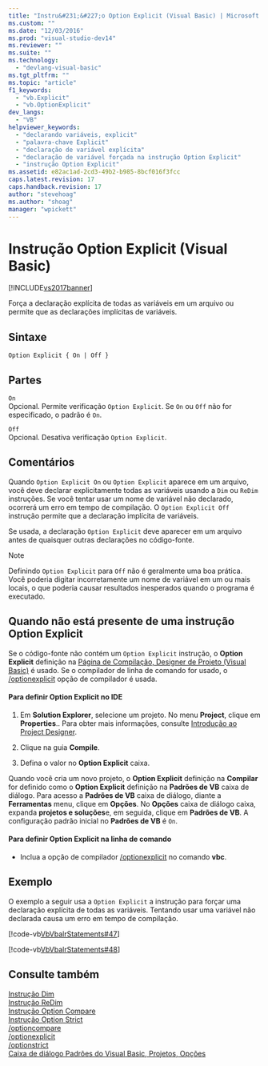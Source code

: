 ```yaml
---
title: "Instru&#231;&#227;o Option Explicit (Visual Basic) | Microsoft Docs"
ms.custom: ""
ms.date: "12/03/2016"
ms.prod: "visual-studio-dev14"
ms.reviewer: ""
ms.suite: ""
ms.technology: 
  - "devlang-visual-basic"
ms.tgt_pltfrm: ""
ms.topic: "article"
f1_keywords: 
  - "vb.Explicit"
  - "vb.OptionExplicit"
dev_langs: 
  - "VB"
helpviewer_keywords: 
  - "declarando variáveis, explicit"
  - "palavra-chave Explicit"
  - "declaração de variável explícita"
  - "declaração de variável forçada na instrução Option Explicit"
  - "instrução Option Explicit"
ms.assetid: e82ac1ad-2cd3-49b2-b985-8bcf016f3fcc
caps.latest.revision: 17
caps.handback.revision: 17
author: "stevehoag"
ms.author: "shoag"
manager: "wpickett"
---
```

# Instru&#231;&#227;o Option Explicit (Visual Basic)
[!INCLUDE[vs2017banner](../../../csharp/includes/vs2017banner.md)]

Força a declaração explícita de todas as variáveis em um arquivo ou permite que as declarações implícitas de variáveis.  
  
## Sintaxe  
  
```  
Option Explicit { On | Off }  
```  
  
## Partes  
 `On`  
 Opcional.  Permite verificação `Option Explicit`.  Se `On` ou `Off` não for especificado, o padrão é `On`.  
  
 `Off`  
 Opcional.  Desativa verificação `Option Explicit`.  
  
## Comentários  
 Quando `Option Explicit On` ou `Option Explicit` aparece em um arquivo, você deve declarar explicitamente todas as variáveis usando a `Dim` ou `ReDim` instruções.  Se você tentar usar um nome de variável não declarado, ocorrerá um erro em tempo de compilação.  O `Option Explicit Off` instrução permite que a declaração implícita de variáveis.  
  
 Se usada, a declaração `Option Explicit` deve aparecer em um arquivo antes de quaisquer outras declarações no código\-fonte.  
  
> [!NOTE]
>  Definindo `Option Explicit` para `Off` não é geralmente uma boa prática.  Você poderia digitar incorretamente um nome de variável em um ou mais locais, o que poderia causar resultados inesperados quando o programa é executado.  
  
## Quando não está presente de uma instrução Option Explicit  
 Se o código\-fonte não contém um `Option Explicit` instrução, o  **Option Explicit** definição na [Página de Compilação, Designer de Projeto \(Visual Basic\)](/visual-studio/ide/reference/compile-page-project-designer-visual-basic) é usado.  Se o compilador de linha de comando for usado, o [\/optionexplicit](../../../visual-basic/reference/command-line-compiler/optionexplicit.md) opção de compilador é usada.  
  
#### Para definir Option Explicit no IDE  
  
1.  Em **Solution Explorer**, selecione um projeto.  No menu **Project**, clique em **Properties**..  Para obter mais informações, consulte [Introdução ao Project Designer](http://msdn.microsoft.com/pt-br/898dd854-c98d-430c-ba1b-a913ce3c73d7).  
  
2.  Clique na guia **Compile**.  
  
3.  Defina o valor no  **Option Explicit** caixa.  
  
 Quando você cria um novo projeto, o  **Option Explicit** definição na  **Compilar** for definido como o  **Option Explicit** definição na  **Padrões de VB** caixa de diálogo.  Para acesso a  **Padrões de VB** caixa de diálogo, diante a  **Ferramentas** menu, clique em  **Opções**.  No  **Opções** caixa de diálogo caixa, expanda  **projetos e soluções**e, em seguida, clique em  **Padrões de VB**.  A configuração padrão inicial no  **Padrões de VB** é `On`.  
  
#### Para definir Option Explicit na linha de comando  
  
-   Inclua a opção de compilador [\/optionexplicit](../../../visual-basic/reference/command-line-compiler/optionexplicit.md) no comando **vbc**.  
  
## Exemplo  
 O exemplo a seguir usa a `Option Explicit` a instrução para forçar uma declaração explícita de todas as variáveis.  Tentando usar uma variável não declarada causa um erro em tempo de compilação.  
  
 [!code-vb[VbVbalrStatements#47](../../../visual-basic/language-reference/statements/codesnippet/VisualBasic/option-explicit-statement_1.vb)]  
  
 [!code-vb[VbVbalrStatements#48](../../../visual-basic/language-reference/statements/codesnippet/VisualBasic/option-explicit-statement_2.vb)]  
  
## Consulte também  
 [Instrução Dim](../../../visual-basic/language-reference/statements/dim-statement.md)   
 [Instrução ReDim](../../../visual-basic/language-reference/statements/redim-statement.md)   
 [Instrução Option Compare](../../../visual-basic/language-reference/statements/option-compare-statement.md)   
 [Instrução Option Strict](../../../visual-basic/language-reference/statements/option-strict-statement.md)   
 [\/optioncompare](../../../visual-basic/reference/command-line-compiler/optioncompare.md)   
 [\/optionexplicit](../../../visual-basic/reference/command-line-compiler/optionexplicit.md)   
 [\/optionstrict](../../../visual-basic/reference/command-line-compiler/optionstrict.md)   
 [Caixa de diálogo Padrões do Visual Basic, Projetos, Opções](/visual-studio/ide/reference/visual-basic-defaults-projects-options-dialog-box)